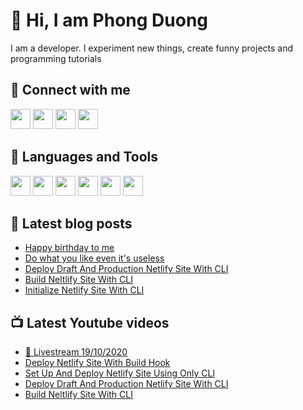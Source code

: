 # 👋 Hi, I am Phong Duong

I am a developer. I experiment new things, create funny projects and programming tutorials

## 🔗 Connect with me

[<img height="32" width="32" src="https://cdn.jsdelivr.net/npm/simple-icons@v3/icons/youtube.svg" />](https://www.youtube.com/channel/UCXykqt3V2-9bYXKWZRcH0rA)
[<img height="32" width="32" src="https://cdn.jsdelivr.net/npm/simple-icons@v3/icons/twitter.svg" />](https://twitter.com/koo_gio)
[<img height="32" width="32" src="https://cdn.jsdelivr.net/npm/simple-icons@v3/icons/facebook.svg" />](https://www.facebook.com/koogio)
[<img height="32" width="32" src="https://cdn.jsdelivr.net/npm/simple-icons@v3/icons/linkedin.svg" />](https://www.linkedin.com/in/phong-duong/)

## 🧰 Languages and Tools

[<img height="32" width="32" src="https://cdn.jsdelivr.net/npm/simple-icons@v3/icons/javascript.svg" />](javascript)
[<img height="32" width="32" src="https://cdn.jsdelivr.net/npm/simple-icons@v3/icons/html5.svg" />](html5)
[<img height="32" width="32" src="https://cdn.jsdelivr.net/npm/simple-icons@v3/icons/css3.svg" />](css3)
[<img height="32" width="32" src="https://cdn.jsdelivr.net/npm/simple-icons@v3/icons/node-dot-js.svg" />](nodejs)
[<img height="32" width="32" src="https://cdn.jsdelivr.net/npm/simple-icons@v3/icons/react.svg" />](react)
[<img height="32" width="32" src="https://cdn.jsdelivr.net/npm/simple-icons@v3/icons/vue-dot-js.svg" />](vue)

## 📝 Latest blog posts

<!-- BLOG-POST-LIST:START -->
- [Happy birthday to me](https://phongduong.dev/blog/happy-birthday-to-me/)
- [Do what you like even it's useless](https://phongduong.dev/blog/do-what-you-like-even-it-s-useless/)
- [Deploy Draft And Production Netlify Site With CLI](https://phongduong.dev/blog/deploy-draft-and-production-netlify-site-with-cli/)
- [Build Neltlify Site With CLI](https://phongduong.dev/blog/build-neltlify-site-with-cli/)
- [Initialize Netlify Site With CLI](https://phongduong.dev/blog/initialize-netlify-site-with-cli/)
<!-- BLOG-POST-LIST:END -->

## 📺 Latest Youtube videos

<!-- YOUTUBE-VIDEO-LIST:START -->
- [🔴 Livestream 19/10/2020](https://www.youtube.com/watch?v=2zWwkyGDAaw)
- [Deploy Netlify Site With Build Hook](https://www.youtube.com/watch?v=fqp7FM73Xak)
- [Set Up And Deploy Netlify Site Using Only CLI](https://www.youtube.com/watch?v=1wYdoLGs_p0)
- [Deploy Draft And Production Netlify Site With CLI](https://www.youtube.com/watch?v=r3Fy5mQwtos)
- [Build Neltlify Site With CLI](https://www.youtube.com/watch?v=Z4wr8Hz5n0o)
<!-- YOUTUBE-VIDEO-LIST:END -->
